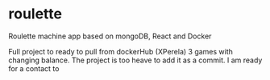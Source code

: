 # roulette
Roulette machine app based on mongoDB, React and Docker

Full project to ready to pull from dockerHub (XPerela) 3 games with changing balance. The project is too heave to add it as a commit. I am ready for a contact to 
